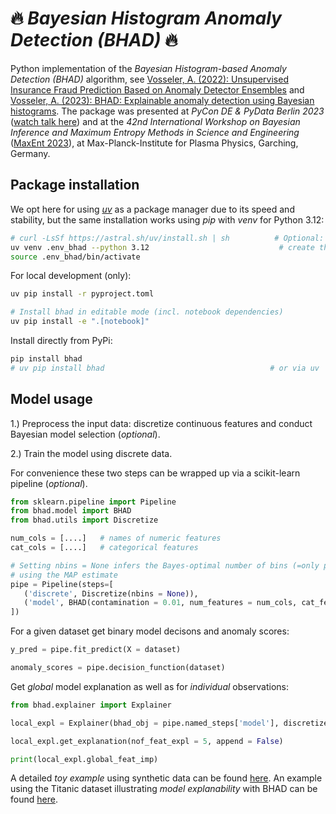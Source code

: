 # 🔥 *Bayesian Histogram Anomaly Detection (BHAD)* 🔥

Python implementation of the *Bayesian Histogram-based Anomaly Detection (BHAD)* algorithm, see [Vosseler, A. (2022): Unsupervised Insurance Fraud Prediction Based on Anomaly Detector Ensembles](https://www.researchgate.net/publication/361463552_Unsupervised_Insurance_Fraud_Prediction_Based_on_Anomaly_Detector_Ensembles) and [Vosseler, A. (2023): BHAD: Explainable anomaly detection using Bayesian histograms](https://www.researchgate.net/publication/364265660_BHAD_Explainable_anomaly_detection_using_Bayesian_histograms). The package was presented at *PyCon DE & PyData Berlin 2023* ([watch talk here](https://www.youtube.com/watch?v=_8zfgPTD-d8&list=PLGVZCDnMOq0peDguAzds7kVmBr8avp46K&index=8)) and at the *42nd International Workshop on Bayesian Inference and Maximum Entropy Methods in Science and Engineering* ([MaxEnt 2023](https://www.mdpi.com/2673-9984/9/1/1)), at Max-Planck-Institute for Plasma Physics, Garching, Germany. 

## Package installation

We opt here for using [*uv*](https://github.com/astral-sh/uv) as a package manager due to its speed and stability, but the same installation works using *pip* with *venv* for Python 3.12: 
```bash
# curl -LsSf https://astral.sh/uv/install.sh | sh          # Optional: install uv for the first time
uv venv .env_bhad --python 3.12                             # create the usual virtual environment
source .env_bhad/bin/activate
```

For local development (only):
```bash
uv pip install -r pyproject.toml  

# Install bhad in editable mode (incl. notebook dependencies)
uv pip install -e ".[notebook]"
```

Install directly from PyPi:
```bash
pip install bhad                                       
# uv pip install bhad                                     # or via uv
```


## Model usage

1.) Preprocess the input data: discretize continuous features and conduct Bayesian model selection (*optional*).

2.) Train the model using discrete data.

For convenience these two steps can be wrapped up via a scikit-learn pipeline (*optional*). 

```python
from sklearn.pipeline import Pipeline
from bhad.model import BHAD
from bhad.utils import Discretize

num_cols = [....]   # names of numeric features
cat_cols = [....]   # categorical features

# Setting nbins = None infers the Bayes-optimal number of bins (=only parameter)
# using the MAP estimate
pipe = Pipeline(steps=[
   ('discrete', Discretize(nbins = None)),   
   ('model', BHAD(contamination = 0.01, num_features = num_cols, cat_features = cat_cols))
])
```

For a given dataset get binary model decisons and anomaly scores:

```python
y_pred = pipe.fit_predict(X = dataset)        

anomaly_scores = pipe.decision_function(dataset)
```

Get *global* model explanation as well as for *individual* observations:

```python
from bhad.explainer import Explainer

local_expl = Explainer(bhad_obj = pipe.named_steps['model'], discretize_obj = pipe.named_steps['discrete']).fit()

local_expl.get_explanation(nof_feat_expl = 5, append = False)          # individual explanations

print(local_expl.global_feat_imp)                                      # global explanation
```

A detailed *toy example* using synthetic data can be found [here](https://github.com/AVoss84/bhad/blob/main/src/notebooks/Toy_Example.ipynb). An example using the Titanic dataset illustrating *model explanability* with BHAD can be found [here](https://github.com/AVoss84/bhad/blob/main/src/notebooks/Titanic_Example.ipynb).

